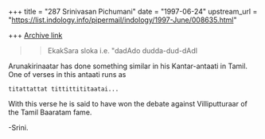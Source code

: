 +++
title = "287 Srinivasan Pichumani"
date = "1997-06-24"
upstream_url = "https://list.indology.info/pipermail/indology/1997-June/008635.html"

+++
[Archive link](https://list.indology.info/pipermail/indology/1997-June/008635.html)

>>EkakSara sloka i.e. "dadAdo dudda-dud-dAdI

Arunakirinaatar has done something similar in his
Kantar-antaati in Tamil.  One of verses in this
antaati runs as

	titattattat tittittititaatai...

With this verse he is said to have won the debate
against Villiputturaar of the Tamil Baaratam fame.

-Srini.




